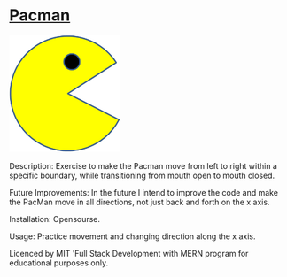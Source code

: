 # [Pacman](https://danilocanuto.github.io/PacMan/)

<img src= "images/pacman1.png" width='200'/>

Description: Exercise to make the Pacman move from left to right within a specific boundary, while transitioning from mouth open to mouth closed.

Future Improvements: In the future I intend to improve the code and make the PacMan move in all directions, not just back and forth on the x axis.

Installation: Opensourse.

Usage: Practice movement and changing direction along the x axis.

Licenced by MIT 'Full Stack Development with MERN program for educational purposes only.


